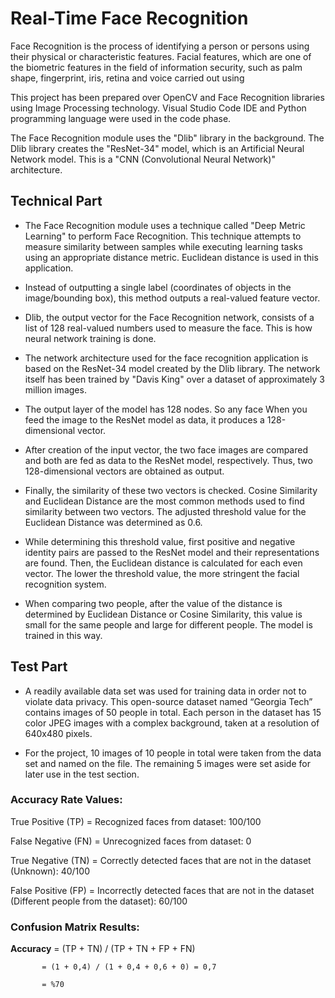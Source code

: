 # Real-Time Face Recognition 

Face Recognition is the process of identifying a person or persons using their physical or characteristic features. Facial features, which are one of the biometric features in the field of information security, such as palm shape, fingerprint, iris, retina and voice
carried out using

This project has been prepared over OpenCV and Face Recognition libraries using Image Processing technology. Visual Studio Code IDE and Python programming language were used in the code phase.

The Face Recognition module uses the "Dlib" library in the background. The Dlib library creates the "ResNet-34" model, which is an Artificial Neural Network model. This is a "CNN (Convolutional Neural Network)" architecture.

## Technical Part

- The Face Recognition module uses a technique called "Deep Metric Learning" to perform Face Recognition. This technique attempts to measure similarity between samples while executing learning tasks using an appropriate distance metric. Euclidean distance is used in this application.

- Instead of outputting a single label (coordinates of objects in the image/bounding box), this method outputs a real-valued feature vector.

- Dlib, the output vector for the Face Recognition network, consists of a list of 128 real-valued numbers used to measure the face. This is how neural network training is done.

- The network architecture used for the face recognition application is based on the ResNet-34 model created by the Dlib library.
The network itself has been trained by "Davis King" over a dataset of approximately 3 million images.

- The output layer of the model has 128 nodes. So any face
When you feed the image to the ResNet model as data, it produces a 128-dimensional vector.

- After creation of the input vector, the two face images
are compared and both are fed as data to the ResNet model, respectively.
Thus, two 128-dimensional vectors are obtained as output.

- Finally, the similarity of these two vectors is checked. Cosine Similarity and Euclidean Distance are the most common methods used to find similarity between two vectors. The adjusted threshold value for the Euclidean Distance was determined as 0.6.

- While determining this threshold value, first positive and negative identity pairs are passed to the ResNet model and their representations are found. Then, the Euclidean distance is calculated for each even vector. The lower the threshold value, the more stringent the facial recognition system.

- When comparing two people, after the value of the distance is determined by Euclidean Distance or Cosine Similarity, this value is small for the same people and large for different people. The model is trained in this way.

## Test Part

- A readily available data set was used for training data in order not to violate data privacy. This open-source dataset named “Georgia Tech” contains images of 50 people in total. Each person in the dataset has 15 color JPEG images with a complex background, taken at a resolution of 640x480 pixels.

- For the project, 10 images of 10 people in total were taken from the data set and named on the file. The remaining 5 images were set aside for later use in the test section.

### Accuracy Rate Values:


True Positive (TP) = Recognized faces from dataset: 100/100

False Negative (FN) = Unrecognized faces from dataset: 0

True Negative (TN) = Correctly detected faces that are not in the dataset (Unknown): 40/100

False Positive (FP) = Incorrectly detected faces that are not in the dataset (Different people from the dataset): 60/100


### Confusion Matrix Results:

**Accuracy** = (TP + TN) / (TP + TN + FP + FN)

           = (1 + 0,4) / (1 + 0,4 + 0,6 + 0) = 0,7
         
           = %70
